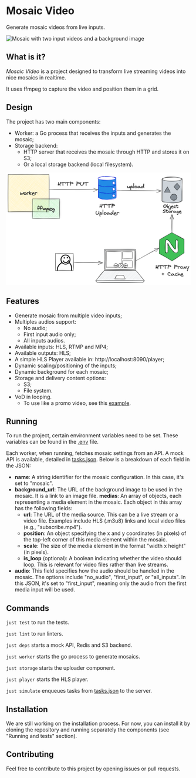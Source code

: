 # Mosaic Video

Generate mosaic videos from live inputs.

![Mosaic with two input videos and a background image](docs/static/sample.png)

## What is it?

*Mosaic Video* is a project designed to transform live streaming videos into nice mosaics in realtime.

It uses ffmpeg to capture the video and position them in a grid.

## Design

The project has two main components:
* Worker: a Go process that receives the inputs and generates the mosaic;
* Storage backend:
    * HTTP server that receives the mosaic through HTTP and stores it on S3;
    * Or a local storage backend (local filesystem).

![Mosaic Video design](docs/static/mosaic_design.png)

## Features

* Generate mosaic from multiple video inputs;
* Multiples audios support:
    * No audio;
    * First input audio only;
    * All inputs audios.
* Available inputs: HLS, RTMP and MP4;
* Available outputs: HLS;
* A simple HLS Player available in: http://localhost:8090/player;
* Dynamic scaling/positioning of the inputs;
* Dynamic background for each mosaic;
* Storage and delivery content options:
    * S3;
    * File system.
* VoD in looping.
    * To use like a promo video, see this [example](https://streamable.com/093xvt).

## Running

To run the project, certain environment variables need to be set. These variables can be found in the [.env](.env) file.

Each worker, when running, fetches mosaic settings from an API. A mock API is available, detailed in [tasks.json](testing/tasks.json). Below is a breakdown of each field in the JSON:

* **name**: A string identifier for the mosaic configuration. In this case, it's set to "mosaic".
* **background_url**: The URL of the background image to be used in the mosaic. It is a link to an image file.
**medias**: An array of objects, each representing a media element in the mosaic. Each object in this array has the following fields:
    * **url**: The URL of the media source. This can be a live stream or a video file. Examples include HLS (.m3u8) links and local video files (e.g., "subscribe.mp4").
    * **position**: An object specifying the x and y coordinates (in pixels) of the top-left corner of this media element within the mosaic.
    * **scale**: The size of the media element in the format "width x height" (in pixels).
    * **is_loop** (optional): A boolean indicating whether the video should loop. This is relevant for video files rather than live streams.
* **audio**: This field specifies how the audio should be handled in the mosaic. The options include "no_audio", "first_input", or "all_inputs". In this JSON, it's set to "first_input", meaning only the audio from the first media input will be used.

## Commands

`just test` to run the tests.

`just lint` to run linters.

`just deps` starts a mock API, Redis and S3 backend.

`just worker` starts the go process to generate mosaics.

`just storage` starts the uploader component.

`just player` starts the HLS player.

`just simulate` enqueues tasks from [tasks.json](testing/tasks.json) to the server.

## Installation

We are still working on the installation process. For now, you can install it by cloning the repository and running separately the components (see "Running and tests" section).

## Contributing

Feel free to contribute to this project by opening issues or pull requests.
